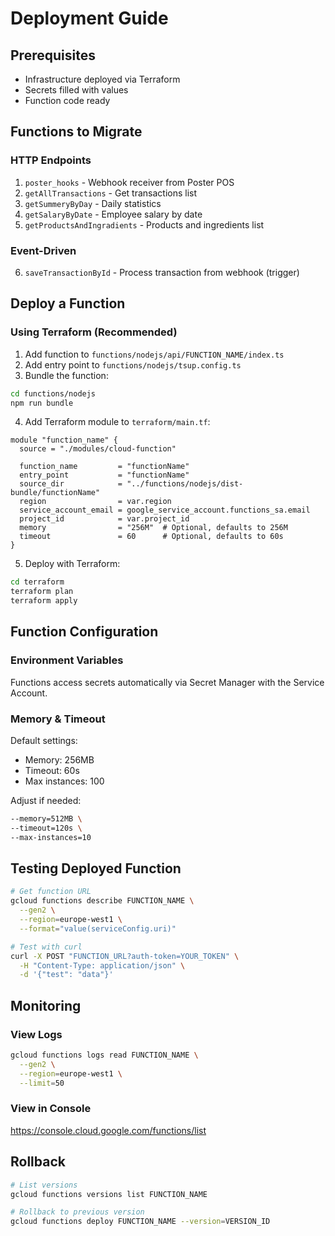 # Deployment Guide

## Prerequisites

- Infrastructure deployed via Terraform
- Secrets filled with values
- Function code ready

## Functions to Migrate

### HTTP Endpoints
1. `poster_hooks` - Webhook receiver from Poster POS
2. `getAllTransactions` - Get transactions list
3. `getSummeryByDay` - Daily statistics
4. `getSalaryByDate` - Employee salary by date
5. `getProductsAndIngradients` - Products and ingredients list

### Event-Driven
6. `saveTransactionById` - Process transaction from webhook (trigger)

## Deploy a Function

### Using Terraform (Recommended)

1. Add function to `functions/nodejs/api/FUNCTION_NAME/index.ts`
2. Add entry point to `functions/nodejs/tsup.config.ts`
3. Bundle the function:
```bash
cd functions/nodejs
npm run bundle
```

4. Add Terraform module to `terraform/main.tf`:
```hcl
module "function_name" {
  source = "./modules/cloud-function"

  function_name         = "functionName"
  entry_point           = "functionName"
  source_dir            = "../functions/nodejs/dist-bundle/functionName"
  region                = var.region
  service_account_email = google_service_account.functions_sa.email
  project_id            = var.project_id
  memory                = "256M"  # Optional, defaults to 256M
  timeout               = 60      # Optional, defaults to 60s
}
```

5. Deploy with Terraform:
```bash
cd terraform
terraform plan
terraform apply
```

## Function Configuration

### Environment Variables

Functions access secrets automatically via Secret Manager with the Service Account.

### Memory & Timeout

Default settings:
- Memory: 256MB
- Timeout: 60s
- Max instances: 100

Adjust if needed:
```bash
--memory=512MB \
--timeout=120s \
--max-instances=10
```

## Testing Deployed Function
```bash
# Get function URL
gcloud functions describe FUNCTION_NAME \
  --gen2 \
  --region=europe-west1 \
  --format="value(serviceConfig.uri)"

# Test with curl
curl -X POST "FUNCTION_URL?auth-token=YOUR_TOKEN" \
  -H "Content-Type: application/json" \
  -d '{"test": "data"}'
```

## Monitoring

### View Logs
```bash
gcloud functions logs read FUNCTION_NAME \
  --gen2 \
  --region=europe-west1 \
  --limit=50
```

### View in Console
https://console.cloud.google.com/functions/list

## Rollback
```bash
# List versions
gcloud functions versions list FUNCTION_NAME

# Rollback to previous version
gcloud functions deploy FUNCTION_NAME --version=VERSION_ID
```